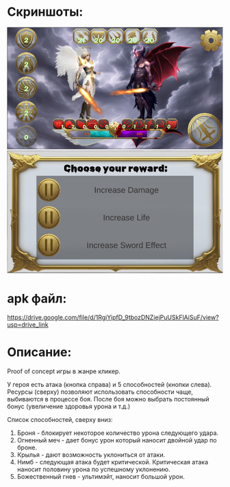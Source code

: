 # Скриншоты:

![Gameplay](ScreenShots/GamePlay.jpg)
![Menu](ScreenShots/RewardMenu.jpg)


# apk файл: 
https://drive.google.com/file/d/1RgiYipfD_9tbozDNZiejPuUSkFlAiSuF/view?usp=drive_link

# Описание:
Proof of concept игры в жанре кликер. 

У героя есть атака (кнопка справа) и 5 способностей (кнопки слева). Ресурсы (сверху) позволяют использовать способности чаще, выбиваются в процессе боя.
После боя можно выбрать постоянный бонус (увеличение здоровья урона и т.д.)

Список способностей, сверху вниз:
1) Броня - блокирует некоторое количество урона следующего удара.
2) Огненный меч - дает бонус урон который наносит двойной удар по броне.
3) Крылья - дают возможность уклониться от атаки.
4) Нимб - следующая атака будет критической. Критическая атака наносит половину урона по успешному уклонению.
5) Божественный гнев - ультимэйт, наносит большой урон.